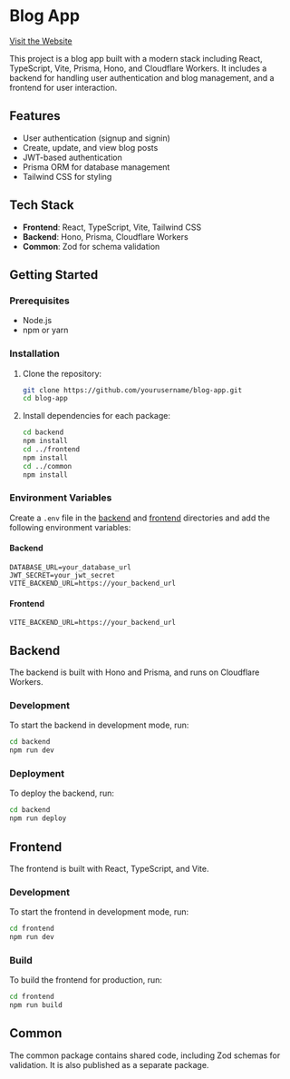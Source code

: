 # Blog App

[Visit the Website](blog-app-git-main-yeshwanth-d-rs-projects.vercel.app)

This project is a blog app built with a modern stack including React, TypeScript, Vite, Prisma, Hono, and Cloudflare Workers. It includes a backend for handling user authentication and blog management, and a frontend for user interaction.

## Features

- User authentication (signup and signin)
- Create, update, and view blog posts
- JWT-based authentication
- Prisma ORM for database management
- Tailwind CSS for styling

## Tech Stack

- **Frontend**: React, TypeScript, Vite, Tailwind CSS
- **Backend**: Hono, Prisma, Cloudflare Workers
- **Common**: Zod for schema validation

## Getting Started

### Prerequisites

- Node.js
- npm or yarn

### Installation

1. Clone the repository:

    ```sh
    git clone https://github.com/yourusername/blog-app.git
    cd blog-app
    ```

2. Install dependencies for each package:

    ```sh
    cd backend
    npm install
    cd ../frontend
    npm install
    cd ../common
    npm install
    ```

### Environment Variables

Create a `.env` file in the [backend](http://_vscodecontentref_/0) and [frontend](http://_vscodecontentref_/1) directories and add the following environment variables:

#### Backend

```env
DATABASE_URL=your_database_url
JWT_SECRET=your_jwt_secret
VITE_BACKEND_URL=https://your_backend_url
```
#### Frontend

```env
VITE_BACKEND_URL=https://your_backend_url
```
## Backend

The backend is built with Hono and Prisma, and runs on Cloudflare Workers.

### Development

To start the backend in development mode, run:

```sh
cd backend
npm run dev
```
### Deployment

To deploy the backend, run:

```sh
cd backend
npm run deploy
```

## Frontend

The frontend is built with React, TypeScript, and Vite.

### Development

To start the frontend in development mode, run:

```sh
cd frontend
npm run dev
```

### Build

To build the frontend for production, run:

```sh
cd frontend
npm run build
```

## Common

The common package contains shared code, including Zod schemas for validation. It is also published as a separate package.

